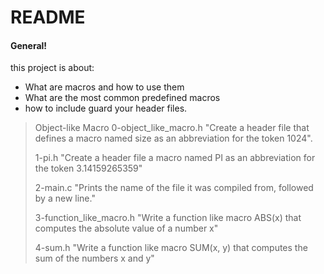 # README 
#### General!
this project is about:
  - What are macros and how to use them
  - What are the most common predefined macros
  - how to include guard your header files.

> Object-like Macro
> 0-object_like_macro.h "Create a header file that defines a macro named size as an abbreviation for the token 1024".
>
> 1-pi.h "Create a header file a macro named PI as an abbreviation for the token 3.14159265359"
>
> 2-main.c "Prints the name of the file it was compiled from, followed by a new line."
>
> 3-function_like_macro.h "Write a function like macro ABS(x) that computes the absolute value of a number x"
>
> 4-sum.h "Write a function like macro SUM(x, y) that computes the sum of the numbers x and y"
